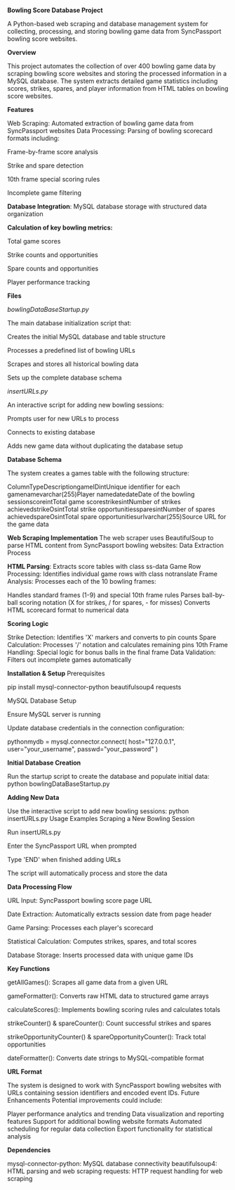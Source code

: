 **Bowling Score Database Project**

A Python-based web scraping and database management system for collecting, processing, and storing bowling game data from SyncPassport bowling score websites.

**Overview**

This project automates the collection of over 400 bowling game data by scraping bowling score websites and storing the processed information in a MySQL database. The system extracts detailed game statistics including scores, strikes, spares, and player information from HTML tables on bowling score websites.

**Features**

Web Scraping: Automated extraction of bowling game data from SyncPassport websites
Data Processing: Parsing of bowling scorecard formats including:

Frame-by-frame score analysis

Strike and spare detection

10th frame special scoring rules

Incomplete game filtering



**Database Integration**: MySQL database storage with structured data organization


**Calculation of key bowling metrics:**

Total game scores

Strike counts and opportunities

Spare counts and opportunities

Player performance tracking



**Files**

*bowlingDataBaseStartup.py*

The main database initialization script that:


Creates the initial MySQL database and table structure

Processes a predefined list of bowling URLs

Scrapes and stores all historical bowling data

Sets up the complete database schema

*insertURLs.py*

An interactive script for adding new bowling sessions:


Prompts user for new URLs to process

Connects to existing database

Adds new game data without duplicating the database setup

**Database Schema**

The system creates a games table with the following structure:

ColumnTypeDescriptiongameIDintUnique identifier for each gamenamevarchar(255)Player namedatedateDate of the bowling sessionscoreintTotal game scorestrikesintNumber of strikes achievedstrikeOsintTotal strike opportunitiessparesintNumber of spares achievedspareOsintTotal spare opportunitiesurlvarchar(255)Source URL for the game data

**Web Scraping Implementation**
The web scraper uses BeautifulSoup to parse HTML content from SyncPassport bowling websites:
Data Extraction Process

**HTML Parsing**: Extracts score tables with class ss-data
Game Row Processing: Identifies individual game rows with class notranslate
Frame Analysis: Processes each of the 10 bowling frames:

Handles standard frames (1-9) and special 10th frame rules
Parses ball-by-ball scoring notation (X for strikes, / for spares, - for misses)
Converts HTML scorecard format to numerical data



**Scoring Logic**

Strike Detection: Identifies 'X' markers and converts to pin counts
Spare Calculation: Processes '/' notation and calculates remaining pins
10th Frame Handling: Special logic for bonus balls in the final frame
Data Validation: Filters out incomplete games automatically

**Installation & Setup**
Prerequisites

pip install mysql-connector-python beautifulsoup4 requests

MySQL Database Setup

Ensure MySQL server is running

Update database credentials in the connection configuration:

pythonmydb = mysql.connector.connect(
    host="127.0.0.1",
    user="your_username",
    passwd="your_password"
)


**Initial Database Creation**

Run the startup script to create the database and populate initial data:
python bowlingDataBaseStartup.py

**Adding New Data**

Use the interactive script to add new bowling sessions:
python insertURLs.py
Usage Examples
Scraping a New Bowling Session

Run insertURLs.py

Enter the SyncPassport URL when prompted

Type 'END' when finished adding URLs

The script will automatically process and store the data


**Data Processing Flow**

URL Input: SyncPassport bowling score page URL

Date Extraction: Automatically extracts session date from page header

Game Parsing: Processes each player's scorecard

Statistical Calculation: Computes strikes, spares, and total scores

Database Storage: Inserts processed data with unique game IDs

**Key Functions**

getAllGames(): Scrapes all game data from a given URL

gameFormatter(): Converts raw HTML data to structured game arrays

calculateScores(): Implements bowling scoring rules and calculates totals

strikeCounter() & spareCounter(): Count successful strikes and spares

strikeOpportunityCounter() & spareOpportunityCounter(): Track total opportunities

dateFormatter(): Converts date strings to MySQL-compatible format


**URL Format**

The system is designed to work with SyncPassport bowling websites with URLs containing session identifiers and encoded event IDs.
Future Enhancements
Potential improvements could include:

Player performance analytics and trending
Data visualization and reporting features
Support for additional bowling website formats
Automated scheduling for regular data collection
Export functionality for statistical analysis

**Dependencies**

mysql-connector-python: MySQL database connectivity
beautifulsoup4: HTML parsing and web scraping
requests: HTTP request handling for web scraping
